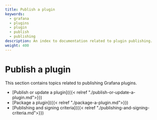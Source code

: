 ```yaml
---
title: Publish a plugin
keywords:
  - grafana
  - plugins
  - plugin
  - publish
  - publishing
description: An index to documentation related to plugin publishing.
weight: 400
---
```


# Publish a plugin

This section contains topics related to publishing Grafana plugins.

- [Publish or update a plugin]({{< relref "./publish-or-update-a-plugin.md">}})
- [Package a plugin]({{< relref "./package-a-plugin.md">}})
- [Publishing and signing criteria]({{< relref "./publishing-and-signing-criteria.md">}})

